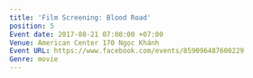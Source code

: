 ```yaml
---
title: 'Film Screening: Blood Road'
position: 5
Event date: 2017-08-21 07:00:00 +07:00
Venue: American Center 170 Ngọc Khánh
Event URL: https://www.facebook.com/events/859096487600229
Genre: movie
---
```


